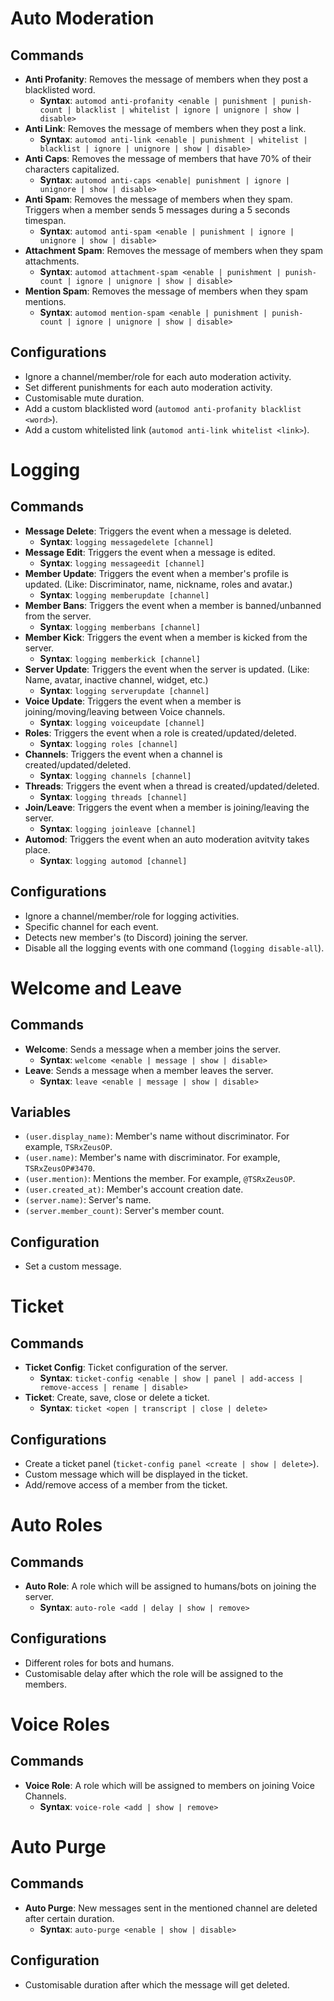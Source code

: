 # Auto Moderation
## Commands
  - **Anti Profanity**: Removes the message of members when they post a blacklisted word.
    - **Syntax**: `automod anti-profanity <enable | punishment | punish-count | blacklist | whitelist | ignore | unignore | show | disable>`
  - **Anti Link**: Removes the message of members when they post a link.
    - **Syntax**: `automod anti-link <enable | punishment | whitelist | blacklist | ignore | unignore | show | disable>`
  - **Anti Caps**: Removes the message of members that have 70% of their characters capitalized.
    - **Syntax**: `automod anti-caps <enable| punishment | ignore | unignore | show | disable>`
  - **Anti Spam**: Removes the message of members when they spam. Triggers when a member sends 5 messages during a 5 seconds timespan.
    - **Syntax**: `automod anti-spam <enable | punishment | ignore | unignore | show | disable>`
  - **Attachment Spam**: Removes the message of members when they spam attachments.
    - **Syntax**: `automod attachment-spam <enable | punishment | punish-count | ignore | unignore | show | disable>`
  - **Mention Spam**: Removes the message of members when they spam mentions.
    - **Syntax**: `automod mention-spam <enable | punishment | punish-count | ignore | unignore | show | disable>`
## Configurations
  - Ignore a channel/member/role for each auto moderation activity.
  - Set different punishments for each auto moderation activity.
  - Customisable mute duration.
  - Add a custom blacklisted word (`automod anti-profanity blacklist <word>`).
  - Add a custom whitelisted link (`automod anti-link whitelist <link>`).
# Logging
## Commands
  - **Message Delete**: Triggers the event when a message is deleted.
    - **Syntax**: `logging messagedelete [channel]`
  - **Message Edit**: Triggers the event when a message is edited.
    - **Syntax**: `logging messageedit [channel]`
  - **Member Update**: Triggers the event when a member's profile is updated. (Like: Discriminator, name, nickname, roles and avatar.)
    - **Syntax**: `logging memberupdate [channel]`
  - **Member Bans**: Triggers the event when a member is banned/unbanned from the server.
    - **Syntax**: `logging memberbans [channel]`
  - **Member Kick**: Triggers the event when a member is kicked from the server.
    - **Syntax**: `logging memberkick [channel]`
  - **Server Update**: Triggers the event when the server is updated. (Like: Name, avatar, inactive channel, widget, etc.)
    - **Syntax**: `logging serverupdate [channel]`
  - **Voice Update**: Triggers the event when a member is joining/moving/leaving between Voice channels.
    - **Syntax**: `logging voiceupdate [channel]`
  - **Roles**: Triggers the event when a role is created/updated/deleted.
    - **Syntax**: `logging roles [channel]`
  - **Channels**: Triggers the event when a channel is created/updated/deleted.
    - **Syntax**: `logging channels [channel]`
  - **Threads**: Triggers the event when a thread is created/updated/deleted.
    - **Syntax**: `logging threads [channel]`
  - **Join/Leave**: Triggers the event when a member is joining/leaving the server.
    - **Syntax**: `logging joinleave [channel]`
  - **Automod**: Triggers the event when an auto moderation avitvity takes place.
    - **Syntax**: `logging automod [channel]`
## Configurations
  - Ignore a channel/member/role for logging activities.
  - Specific channel for each event.
  - Detects new member's (to Discord) joining the server.
  - Disable all the logging events with one command (`logging disable-all`).
# Welcome and Leave
## Commands
  - **Welcome**: Sends a message when a member joins the server.
    - **Syntax**: `welcome <enable | message | show | disable>`
  - **Leave**: Sends a message when a member leaves the server.
    - **Syntax**: `leave <enable | message | show | disable>`
## Variables
  - `(user.display_name)`: Member's name without discriminator. For example, `TSRxZeusOP`.
  - `(user.name)`: Member's name with discriminator. For example, `TSRxZeusOP#3470`.
  - `(user.mention)`: Mentions the member. For example, `@TSRxZeusOP`.
  - `(user.created_at)`: Member's account creation date.
  - `(server.name)`: Server's name.
  - `(server.member_count)`: Server's member count.
## Configuration
  - Set a custom message.
# Ticket
## Commands
  - **Ticket Config**: Ticket configuration of the server.
    - **Syntax**: `ticket-config <enable | show | panel | add-access | remove-access | rename | disable>`
  - **Ticket**: Create, save, close or delete a ticket.
    - **Syntax**: `ticket <open | transcript | close | delete>`
## Configurations
  - Create a ticket panel (`ticket-config panel <create | show | delete>`).
  - Custom message which will be displayed in the ticket.
  - Add/remove access of a member from the ticket.
# Auto Roles
## Commands
  - **Auto Role**: A role which will be assigned to humans/bots on joining the server.
    - **Syntax**: `auto-role <add | delay | show | remove>`
## Configurations
  - Different roles for bots and humans.
  - Customisable delay after which the role will be assigned to the members.
# Voice Roles
## Commands
  - **Voice Role**: A role which will be assigned to members on joining Voice Channels.
    - **Syntax**: `voice-role <add | show | remove>`
# Auto Purge
## Commands
  - **Auto Purge**: New messages sent in the mentioned channel are deleted after certain duration.
    - **Syntax**: `auto-purge <enable | show | disable>`
## Configuration
  - Customisable duration after which the message will get deleted.
